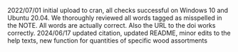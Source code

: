 2022/07/01 initial upload to cran, all checks successful on Windows 10 and Ubuntu 20.04. We thoroughly reviewed all words tagged as misspelled in the NOTE. All words are actually correct. Also the URL to the doi works correctly.
2024/06/17 updated citation, updated README, minor edits to the help texts, new function for quantities of specific wood assortments